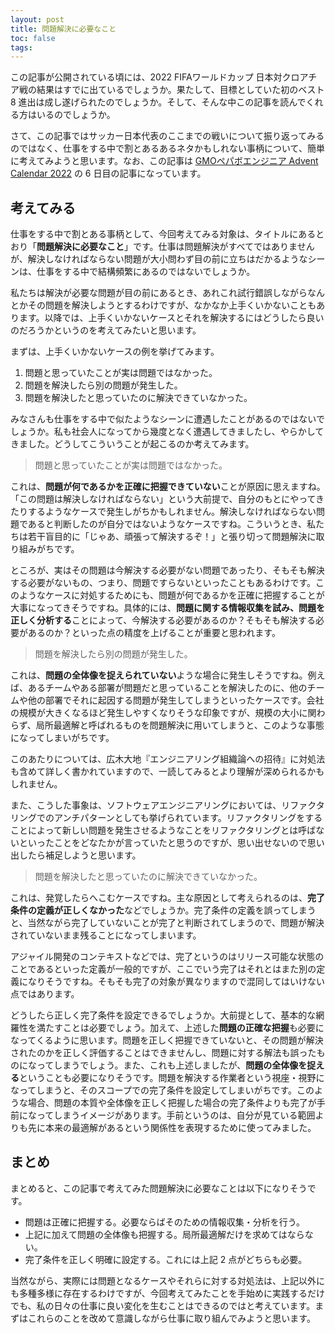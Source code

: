 ```yaml
---
layout: post
title: 問題解決に必要なこと
toc: false
tags:
---
```


この記事が公開されている頃には、2022 FIFAワールドカップ 日本対クロアチア戦の結果はすでに出ているでしょうか。果たして、目標としていた初のベスト 8 進出は成し遂げられたのでしょうか。そして、そんな中この記事を読んでくれる方はいるのでしょうか。

さて、この記事ではサッカー日本代表のここまでの戦いについて振り返ってみるのではなく、仕事をする中で割とあるあるネタかもしれない事柄について、簡単に考えてみようと思います。なお、この記事は [GMOペパボエンジニア Advent Calendar 2022](https://adventar.org/calendars/7784) の 6 日目の記事になっています。

<!--more-->

## 考えてみる

仕事をする中で割とある事柄として、今回考えてみる対象は、タイトルにあるとおり「**問題解決に必要なこと**」です。仕事は問題解決がすべてではありませんが、解決しなければならない問題が大小問わず目の前に立ちはだかるようなシーンは、仕事をする中で結構頻繁にあるのではないでしょうか。

私たちは解決が必要な問題が目の前にあるとき、あれこれ試行錯誤しながらなんとかその問題を解決しようとするわけですが、なかなか上手くいかないこともあります。以降では、上手くいかないケースとそれを解決するにはどうしたら良いのだろうかというのを考えてみたいと思います。

まずは、上手くいかないケースの例を挙げてみます。

1. 問題と思っていたことが実は問題ではなかった。
2. 問題を解決したら別の問題が発生した。
3. 問題を解決したと思っていたのに解決できていなかった。

みなさんも仕事をする中で似たようなシーンに遭遇したことがあるのではないでしょうか。私も社会人になってから幾度となく遭遇してきましたし、やらかしてきました。どうしてこういうことが起こるのか考えてみます。

> 問題と思っていたことが実は問題ではなかった。

これは、**問題が何であるかを正確に把握できていない**ことが原因に思えますね。「この問題は解決しなければならない」という大前提で、自分のもとにやってきたりするようなケースで発生しがちかもしれません。解決しなければならない問題であると判断したのが自分ではないようなケースですね。こういうとき、私たちは若干盲目的に「じゃあ、頑張って解決するぞ！」と張り切って問題解決に取り組みがちです。

ところが、実はその問題は今解決する必要がない問題であったり、そもそも解決する必要がないもの、つまり、問題ですらないといったこともあるわけです。このようなケースに対処するためにも、問題が何であるかを正確に把握することが大事になってきそうですね。具体的には、**問題に関する情報収集を試み、問題を正しく分析する**ことによって、今解決する必要があるのか？そもそも解決する必要があるのか？といった点の精度を上げることが重要と思われます。

> 問題を解決したら別の問題が発生した。

これは、**問題の全体像を捉えられていない**ような場合に発生しそうですね。例えば、あるチームやある部署が問題だと思っていることを解決したのに、他のチームや他の部署でそれに起因する問題が発生してしまうといったケースです。会社の規模が大きくなるほど発生しやすくなりそうな印象ですが、規模の大小に関わらず、局所最適解と呼ばれるものを問題解決に用いてしまうと、このような事態になってしまいがちです。

このあたりについては、広木大地『エンジニアリング組織論への招待』に対処法も含めて詳しく書かれていますので、一読してみるとより理解が深められるかもしれません。

また、こうした事象は、ソフトウェアエンジニアリングにおいては、リファクタリングでのアンチパターンとしても挙げられています。リファクタリングをすることによって新しい問題を発生させるようなことをリファクタリングとは呼ばないといったことをどなたかが言っていたと思うのですが、思い出せないので思い出したら補足しようと思います。

> 問題を解決したと思っていたのに解決できていなかった。

これは、発覚したらへこむケースですね。主な原因として考えられるのは、**完了条件の定義が正しくなかった**などでしょうか。完了条件の定義を誤ってしまうと、当然ながら完了していないことが完了と判断されてしまうので、問題が解決されていないまま残ることになってしまいます。

アジャイル開発のコンテキストなどでは、完了というのはリリース可能な状態のことであるといった定義が一般的ですが、ここでいう完了はそれとはまた別の定義になりそうですね。そもそも完了の対象が異なりますので混同してはいけない点ではあります。

どうしたら正しく完了条件を設定できるでしょうか。大前提として、基本的な網羅性を満たすことは必要でしょう。加えて、上述した**問題の正確な把握**も必要になってくるように思います。問題を正しく把握できていないと、その問題が解決されたのかを正しく評価することはできませんし、問題に対する解法も誤ったものになってしまうでしょう。また、これも上述しましたが、**問題の全体像を捉える**ということも必要になりそうです。問題を解決する作業者という視座・視野になってしまうと、そのスコープでの完了条件を設定してしまいがちです。このような場合、問題の本質や全体像を正しく把握した場合の完了条件よりも完了が手前になってしまうイメージがあります。手前というのは、自分が見ている範囲よりも先に本来の最適解があるという関係性を表現するために使ってみました。

## まとめ

まとめると、この記事で考えてみた問題解決に必要なことは以下になりそうです。

- 問題は正確に把握する。必要ならばそのための情報収集・分析を行う。
- 上記に加えて問題の全体像も把握する。局所最適解だけを求めてはならない。
- 完了条件を正しく明確に設定する。これには上記 2 点がどちらも必要。

当然ながら、実際には問題となるケースやそれらに対する対処法は、上記以外にも多種多様に存在するわけですが、今回考えてみたことを手始めに実践するだけでも、私の日々の仕事に良い変化を生むことはできるのではと考えています。まずはこれらのことを改めて意識しながら仕事に取り組んでみようと思います。
